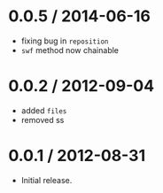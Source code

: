
0.0.5 / 2014-06-16
==================

 * fixing bug in `reposition`
 * `swf` method now chainable

0.0.2 / 2012-09-04
==================

  * added `files`
  * removed ss

0.0.1 / 2012-08-31
==================

  * Initial release.
